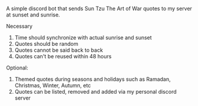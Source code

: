 A simple discord bot that sends Sun Tzu The Art of War quotes to my server at sunset and sunrise. 

Necessary 
1) Time should synchronize with actual sunrise and sunset
2) Quotes should be random
3) Quotes cannot be said back to back
4) Quotes can't be reused within 48 hours

Optional:
1) Themed quotes during seasons and holidays such as Ramadan, Christmas, Winter, Autumn, etc
2) Quotes can be listed, removed and added via my personal discord server

